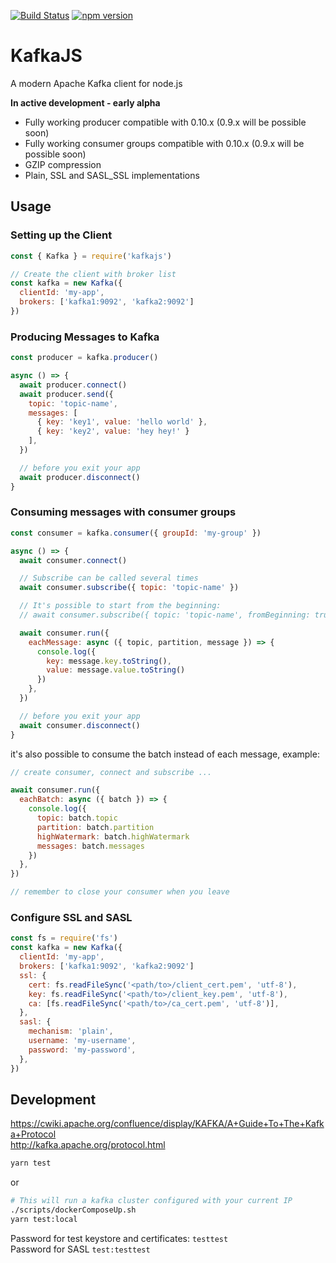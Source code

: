 [![Build Status](https://travis-ci.org/tulios/kafkajs.svg?branch=master)](https://travis-ci.org/tulios/kafkajs)
[![npm version](https://badge.fury.io/js/kafkajs.svg)](https://badge.fury.io/js/kafkajs)

# KafkaJS

A modern Apache Kafka client for node.js

__In active development - early alpha__

- Fully working producer compatible with 0.10.x (0.9.x will be possible soon)
- Fully working consumer groups compatible with 0.10.x (0.9.x will be possible soon)
- GZIP compression
- Plain, SSL and SASL_SSL implementations

## Usage

### Setting up the Client

```javascript
const { Kafka } = require('kafkajs')

// Create the client with broker list
const kafka = new Kafka({
  clientId: 'my-app',
  brokers: ['kafka1:9092', 'kafka2:9092']
})
```

### Producing Messages to Kafka

```javascript
const producer = kafka.producer()

async () => {
  await producer.connect()
  await producer.send({
    topic: 'topic-name',
    messages: [
      { key: 'key1', value: 'hello world' },
      { key: 'key2', value: 'hey hey!' }
    ],
  })

  // before you exit your app
  await producer.disconnect()
}
```

### Consuming messages with consumer groups

```javascript
const consumer = kafka.consumer({ groupId: 'my-group' })

async () => {
  await consumer.connect()

  // Subscribe can be called several times
  await consumer.subscribe({ topic: 'topic-name' })

  // It's possible to start from the beginning:
  // await consumer.subscribe({ topic: 'topic-name', fromBeginning: true })

  await consumer.run({
    eachMessage: async ({ topic, partition, message }) => {
      console.log({
        key: message.key.toString(),
        value: message.value.toString()
      })
    },
  })

  // before you exit your app
  await consumer.disconnect()
}
```

it's also possible to consume the batch instead of each message, example:

```javascript
// create consumer, connect and subscribe ...

await consumer.run({
  eachBatch: async ({ batch }) => {
    console.log({
      topic: batch.topic
      partition: batch.partition
      highWatermark: batch.highWatermark
      messages: batch.messages
    })
  },
})

// remember to close your consumer when you leave
```

### Configure SSL and SASL

```javascript
const fs = require('fs')
const kafka = new Kafka({
  clientId: 'my-app',
  brokers: ['kafka1:9092', 'kafka2:9092']
  ssl: {
    cert: fs.readFileSync('<path/to>/client_cert.pem', 'utf-8'),
    key: fs.readFileSync('<path/to>/client_key.pem', 'utf-8'),
    ca: [fs.readFileSync('<path/to>/ca_cert.pem', 'utf-8')],
  },
  sasl: {
    mechanism: 'plain',
    username: 'my-username',
    password: 'my-password',
  },
})
```

## Development

https://cwiki.apache.org/confluence/display/KAFKA/A+Guide+To+The+Kafka+Protocol  
http://kafka.apache.org/protocol.html

```sh
yarn test
```

or

```sh
# This will run a kafka cluster configured with your current IP
./scripts/dockerComposeUp.sh
yarn test:local
```

Password for test keystore and certificates: `testtest`  
Password for SASL `test:testtest`
